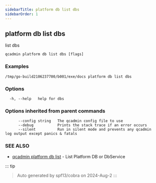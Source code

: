 ```yaml
---
sidebarTitle: platform db list dbs
sidebarOrder: 1
---
```


## platform db list dbs

list dbs

```
qcadmin platform db list dbs [flags]
```

### Examples

```
/tmp/go-build2106237700/b001/exe/docs platform db list dbs
```

### Options

```
  -h, --help   help for dbs
```

### Options inherited from parent commands

```
      --config string   The qcadmin config file to use
      --debug           Prints the stack trace if an error occurs
      --silent          Run in silent mode and prevents any qcadmin log output except panics & fatals
```

### SEE ALSO

* [qcadmin platform db list](platform_db_list.md)	 - List Platform DB or DbService

::: tip
>Auto generated by spf13/cobra on 2024-Aug-2
:::